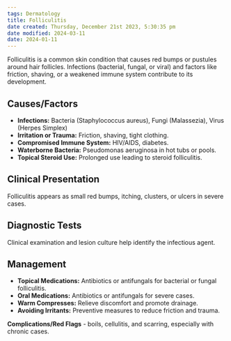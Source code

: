 ```yaml
---
tags: Dermatology
title: Folliculitis
date created: Thursday, December 21st 2023, 5:30:35 pm
date modified: 2024-03-11
date: 2024-01-11
---
```

Folliculitis is a common skin condition that causes red bumps or pustules around hair follicles. Infections (bacterial, fungal, or viral) and factors like friction, shaving, or a weakened immune system contribute to its development.

## Causes/Factors

- **Infections:** Bacteria (Staphylococcus aureus), Fungi (Malassezia), Virus (Herpes Simplex)
- **Irritation or Trauma:** Friction, shaving, tight clothing.
- **Compromised Immune System:** HIV/AIDS, diabetes.
- **Waterborne Bacteria:** Pseudomonas aeruginosa in hot tubs or pools.
- **Topical Steroid Use:** Prolonged use leading to steroid folliculitis.

## Clinical Presentation 

Folliculitis appears as small red bumps, itching, clusters, or ulcers in severe cases.

## Diagnostic Tests 

Clinical examination and lesion culture help identify the infectious agent.

## Management

- **Topical Medications:** Antibiotics or antifungals for bacterial or fungal folliculitis.
- **Oral Medications:** Antibiotics or antifungals for severe cases.
- **Warm Compresses:** Relieve discomfort and promote drainage.
- **Avoiding Irritants:** Preventive measures to reduce friction and trauma.

**Complications/Red Flags** -  boils, cellulitis, and scarring, especially with chronic cases.